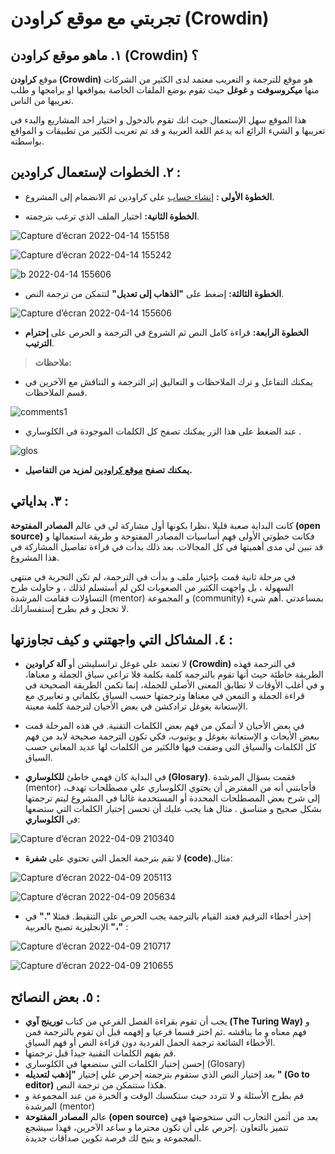 # تجربتي مع موقع كراودن (Crowdin)


## ١. ماهو موقع كراودن (Crowdin) ؟

موقع **كراودن (Crowdin)** هو موقع للترجمة و التعريب معتمد لدى الكثير من الشركات منها **ميكروسوفت** و **غوغل** حيث تقوم  بوضع الملفات الخاصة بمواقعها او برامجها و طلب تعريبها من الناس.  

هذا الموقع سهل الإستعمال حيث انك تقوم بالدخول و اختيار احد المشاريع والبدء في تعريبها و الشيء الرائع انه يدعم اللغة العربية و قد تم تعريب الكثير من تطبيقات و المواقع بواسطته.   

## ٢. الخطوات لإستعمال كراودين :

* **الخطوة الأولى :** [إنشاء حساب](https://accounts.crowdin.com/turingway/login?continue=%2Fu) على  كراودين ثم الانضمام إلى المشروع.   

- **الخطوة الثانية:** اختيار الملف الذي ترغب بترجمته.


![Capture d’écran 2022-04-14 155158](https://user-images.githubusercontent.com/73066984/163474669-ddb8cb23-e94d-4069-abab-09de9b9d097f.png)


![Capture d’écran 2022-04-14 155242](https://user-images.githubusercontent.com/73066984/163474842-1bf0230b-7e13-4686-9a1b-d3e4824b52a7.png)

![b 2022-04-14 155606](https://user-images.githubusercontent.com/73066984/163474957-3b813d05-64d2-43e0-93ea-4d6cfcab48d4.png)   

* **الخطوة الثالثة:** إضغط على **"الذهاب إلى تعديل"** لتتمكن من ترجمة النص.   

![Capture d’écran 2022-04-14 155606](https://user-images.githubusercontent.com/73066984/163475135-4103cfd9-537f-4dcc-8009-fea51a257362.png)   

* **الخطوة الرابعة:** قراءة كامل النص ثم الشروع  في الترجمة و الحرص على **إحترام الترتيب**.   

> **ملاحظات:**   

* يمكنك التفاعل و ترك الملاحظات و التعاليق إثر الترجمة و التناقش مع الآخرين في قسم الملاحظات.   

![comments1](https://user-images.githubusercontent.com/73066984/163475969-4b820e77-5a6d-4e02-8da5-2541d1d1a798.png)   


* عند الضغط على هذا الزر يمكنك تصفح كل الكلمات الموجودة في الكلوساري .
   


![glos](https://user-images.githubusercontent.com/73066984/163476117-66afc445-49cf-40d4-836a-47dcd64de67b.png)   


* **يمكنك تصفح [موقع كراودين](https://support.crowdin.com/translation-process-overview/) لمزيد من التفاصيل.**



## ٣. بداياتي :          

كانت البداية صعبة قليلا ،نظرا بكونها أول مشاركة لي في عالم **المصادر المفتوحة (open source)** فكانت خطوتي الأولى فهم أساسيات المصادر المفتوحة و  طريقة استعمالها و قد تبين لي مدى أهميتها في كل المجالات. بعد ذلك بدأت في قراءة تفاصيل المشاركة في هذا المشروع.   

في مرحلة ثانية قمت بإختيار ملف و بدأت  في الترجمة، لم تكن التجربة في منتهى السهولة ، بل واجهت الكثير من الصعوبات لكن لم أستسلم لذلك ، و حاولت طرح التساؤلات فقامت المرشدة (mentor) و المجموعة (community) بمساعدتي .أهم شيء لا تخجل و قم بطرح إستفساراتك.   


## ٤. المشاكل التي واجهتني و كيف تجاوزتها :                       


 * لا تعتمد علي غوغل ترانسليشن أو **آلة كراودين (Crowdin)** في الترجمة فهذه الطريقة خاطئة حيث أنها تقوم بالترجمة كلمة بكلمة  فلا تراعي سياق  الجملة و معناها، و في أغلب الأوقات لا تطابق المعنى الأصلي للجملة، إنما تكمن الطريقة الصحيحة في قراءة الجملة و التمعن في معناها وترجمتها حسب السياق بكلماتي و تعابيري مع الإستعانة بغوغل ترادكشن في بعض الأحيان لترجمة كلمة معينة.   
    
 - في بعض الأحيان لا أتمكن من فهم بعض الكلمات التقنية. في هذه المرحلة قمت ببعض الأبحاث و الإستعانة بغوغل و يوتيوب،  فكي تكون الترجمة صحيحة لابد من فهم كل الكلمات والسياق التي وضفت فيها فالكثير من الكلمات لها عديد المعاني حسب السياق.                        
 
 * في البداية كان فهمي خاطئ **للكلوساري (Glosary)**. فقمت بسؤال المرشدة (mentor) ،فأجابتني أنه من المفترض أن يحتوي الكلوساري علي مصطلحات تهدف إلى شرح بعض المصطلحات المحددة أو المستخدمة غالبا في المشروع ليتم ترجمتها بشكل صحيح و متناسق . مثال هنا يجب عليك أن تحسن إختيار الكلمات التي ستضعها في **الكلوساري**:  
    
 
![Capture d’écran 2022-04-09 210340](https://user-images.githubusercontent.com/73066984/162591188-17b63150-4547-4b14-85a0-f28f720659cf.png)   

* لا تقم بترجمة الجمل التي تحتوي علي **شفرة (code)**.مثال:   

![Capture d’écran 2022-04-09 205113](https://user-images.githubusercontent.com/73066984/162591145-71b0d72b-84dd-4cba-9151-0fe7d9f3f2fb.png)


![Capture d’écran 2022-04-09 205634](https://user-images.githubusercontent.com/73066984/162591150-dbac7f7a-b210-463e-abc4-8340224e3847.png)


* إحذر أخطاء الترقيم فعند القيام بالترجمة يجب الحرص علي التنقيط. فمثلا **"."** في الإنجليزية تصبح بالعربية **"،"** :


![Capture d’écran 2022-04-09 210717](https://user-images.githubusercontent.com/73066984/162591168-5e70c6e0-d84f-43fc-9583-b840f8da4e21.png)


![Capture d’écran 2022-04-09 210655](https://user-images.githubusercontent.com/73066984/162591172-ae02307d-1fa5-4f2b-9367-ba5db9718716.png)


## ٥. بعض النصائح :

- يجب أن تقوم بقراءة  الفصل الفرعي من كتاب **تورينج آوي (The Turing Way)** و فهم معناه و ما يناقشه .ثم اختر قسما فرعيا و إفهمه قبل أن تقوم بالترجمة  فمن الأخطاء الشائعة ترجمة الجمل الفردية دون قراءة النص أو فهم السياق.
- قم بفهم الكلمات التقنية جيدا قبل ترجمتها. 
- إحسن إختيار الكلمات التي ستضعها في الكلوساري (Glosary)
- بعد إختيار النص الذي ستقوم بترجمته إحرص علي إختيار **"إذهب لتعديله " (Go to editor)** هكذا ستتمكن من ترجمة النص.
- قم بطرح الأسئلة و لا تتردد حيث ستكسبك الوقت و الخبرة من عند المجموعة و المرشدة (mentor)
- عالم **المصادر المفتوحة (open source)** يعد من أثمن التجارب التي ستخوضها فهي تتميز بالتعاون  .إحرص على أن تكون محترما و ساعد الآخرين، فهذا سيشجع المجموعة و يتيح لك فرصة تكوين صداقات جديدة. 
